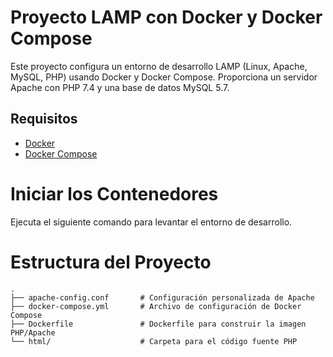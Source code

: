 # Proyecto LAMP con Docker y Docker Compose

Este proyecto configura un entorno de desarrollo LAMP (Linux, Apache, MySQL, PHP) usando Docker y Docker Compose. Proporciona un servidor Apache con PHP 7.4 y una base de datos MySQL 5.7.

## Requisitos

- [Docker](https://docs.docker.com/get-docker/)
- [Docker Compose](https://docs.docker.com/compose/install/)

# Iniciar los Contenedores

Ejecuta el siguiente comando para levantar el entorno de desarrollo.


# Estructura del Proyecto

```
.
├── apache-config.conf       # Configuración personalizada de Apache
├── docker-compose.yml       # Archivo de configuración de Docker Compose
├── Dockerfile               # Dockerfile para construir la imagen PHP/Apache
└── html/                    # Carpeta para el código fuente PHP
